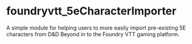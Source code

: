 # foundryvtt_5eCharacterImporter
A simple module for helping users to more easily import pre-existing 5E characters from D&amp;D Beyond in to the Foundry VTT gaming platform.
